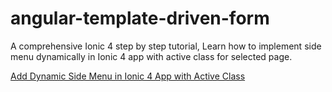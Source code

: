 # angular-template-driven-form
A comprehensive Ionic 4 step by step tutorial, Learn how to implement side menu dynamically in Ionic 4 app with active class for selected page.

[Add Dynamic Side Menu in Ionic 4 App with Active Class](https://www.positronx.io/add-dynamic-side-menu-in-ionic-with-active-class/)

